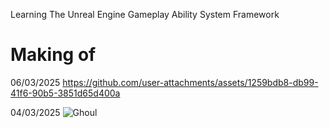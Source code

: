 Learning The Unreal Engine Gameplay Ability System Framework


# Making of

06/03/2025
https://github.com/user-attachments/assets/1259bdb8-db99-41f6-90b5-3851d65d400a

04/03/2025
![Ghoul](https://github.com/user-attachments/assets/8fb3b0bd-8fa5-44fa-9586-fcc14ff9c37e)
